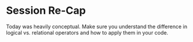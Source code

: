 # Session Re-Cap
Today was heavily conceptual. Make sure you understand the difference in logical vs. relational operators and how to apply them in your code.

